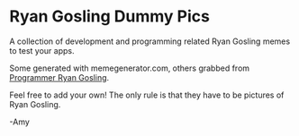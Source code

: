Ryan Gosling Dummy Pics
=======================

A collection of development and programming related Ryan Gosling memes to test your apps.

Some generated with memegenerator.com, others grabbed from [Programmer Ryan Gosling](http://programmerryangosling.tumblr.com/).

Feel free to add your own! The only rule is that they have to be pictures of Ryan Gosling.

-Amy 